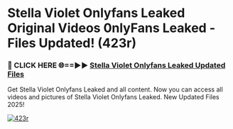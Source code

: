 # Stella Violet Onlyfans Leaked Original Videos 0nlyFans Leaked - Files Updated! (423r)

<h3>🔴 CLICK HERE 🌐==►► <a href="https://tinyurl.com/2jnfzry5" rel="nofollow">Stella Violet Onlyfans Leaked Updated Files</a></h3>

Get Stella Violet Onlyfans Leaked and all content. Now you can access all videos and pictures of Stella Violet Onlyfans Leaked. New Updated Files 2025!

[![423r](https://i.imgur.com/GyGTBgg.gif)](https://tinyurl.com/2jnfzry5)
